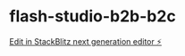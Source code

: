 # flash-studio-b2b-b2c

[Edit in StackBlitz next generation editor ⚡️](https://stackblitz.com/~/github.com/marcus-clay/flash-studio-b2b-b2c)